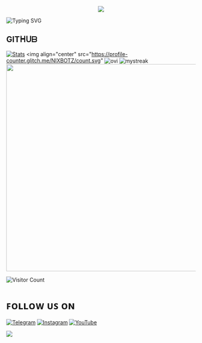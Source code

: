 <p align="center">
<img src="https://envs.sh/7Fa.jpeg">
</p>

![Typing SVG](https://readme-typing-svg.herokuapp.com/?color=02B9BFFF&lines=𝚆𝚑𝚊𝚝'𝚜+𝚞𝚙+!+𝙼𝚢+𝚗𝚊𝚖𝚎+𝚒𝚜+𝙽𝚒𝚜𝚑𝚊𝚗𝚝;𝙷𝚎𝚛𝚎+,+𝚈𝚘𝚞+𝙶𝚎𝚝+𝚂𝚘𝚞𝚛𝚌𝚎+𝙲𝚘𝚍𝚎;𝙾𝚏+𝙼𝚊𝚗𝚢+𝙿𝚘𝚠𝚎𝚛𝚏𝚞𝚕+𝙱𝚘𝚝𝚜;𝙿𝚘𝚠𝚎𝚛𝚎𝚍+𝙱𝚢+𝙽𝙸𝚇𝙱𝙾𝚃𝚉;𝚃𝚑𝚊𝚗𝚔𝚜+𝙵𝚘𝚛+𝚅𝚒𝚜𝚒𝚝𝚒𝚗𝚐+𝙷𝚎𝚛𝚎+!!;)
</p>

## GITᕼᑌᗷ

[![Stats](https://github-readme-stats.vercel.app/api?username=NIXBOTZ&hide=prs&count_public=true&show_icons=true&theme=algolia)](https://github.com/NIXBOTZ)
<img align="center"
src="https://profile-counter.glitch.me/NIXBOTZ/count.svg"
<img align="center" src="https://github-readme-stats.vercel.app/api/top-langs?username=NIXBOTZ&show_icons=true&locale=en&layout=compact&theme=chartreuse-dark" alt="ovi"/>
<img align="center" src="https://github-readme-streak-stats.herokuapp.com/?user=NIXBOTZ&theme=chartreuse-dark" alt="mystreak"/>
<a href="https://github.com/NIXBOTZ"><img width=550 src="https://github-profile-trophy.vercel.app/?username=NIXBOTZ&theme=dracula&no-frame=true&title=Followers,Stars,Commit,Repository,Issues"/></a>

![Visitor Count](https://profile-counter.glitch.me/NIXBOTZ/count.svg)

# ꜰᴏʟʟᴏᴡ ᴜꜱ ᴏɴ
<p align="left">
<a href="https://telegram.me/NIXBOTZ"><img alt="Telegram" src="https://img.shields.io/badge/𝙽𝙸𝚇𝙱𝙾𝚃𝚉™-2CA5E0?style=for-the-badge&logo=telegram&logoColor=white"/></a>
<a href="https://telegram.me/NIXBOTZ"><img alt="Instagram" src="https://img.shields.io/badge/𝙽𝙸𝚇𝙱𝙾𝚃𝚉™-%23E4405F?style=for-the-badge&logo=Instagram&logoColor=white"/></a>
<a href="https://youtube.com/NIXBOTZ"><img alt="YouTube" src="https://img.shields.io/badge/𝙽𝙸𝚇𝙱𝙾𝚃𝚉™-%23FF0000?style=for-the-badge&logo=YouTube&logoColor=white"/></a></p>

<img src="https://user-images.githubusercontent.com/73097560/115834477-dbab4500-a447-11eb-908a-139a6edaec5c.gif">

</div>